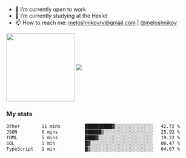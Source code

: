 <!-- ## Hi there, I'm Roman Meloshnikov 👋 -->

<!-- !
[image](https://www.codewars.com/users/meloshnikov/badges/small?theme=light)<br> -->

<!--
Here are some ideas to get you started:

- 🧰 I’m currently open to work
- 👯 I’m looking to collaborate on ...
- 🤔 I’m looking for help with ...
- 💬 Ask me about ...
- 📫 How to reach me: meloshnikov
- 😄 Pronouns: ...
- ⚡ Fun fact: ...
-->

- 🧰 I’m currently open to work
- 🌱 I’m currently studying at the Hexlet
- 📫 How to reach me: meloshnikovrv@gmail.com | [@meloshnikov](https://telegram.me/meloshnikov)

<span>
<a>
<img align="center" height="180em" src="https://github-readme-stats.vercel.app/api?username=meloshnikov&show_icons=true&hide_border=true&&count_private=true&include_all_commits=true" />
</a>
<a>
<img align="center" src="https://github-readme-stats.vercel.app/api/top-langs/?username=meloshnikov&layout=compact&hide_border=true" />
</a>
</span>


### My stats
<!--START_SECTION:waka-->

```txt
Other        11 mins         ██████████▓░░░░░░░░░░░░░░   42.72 %
JSON         6 mins          ██████▒░░░░░░░░░░░░░░░░░░   25.92 %
TOML         5 mins          ████▓░░░░░░░░░░░░░░░░░░░░   19.22 %
SQL          1 min           █▓░░░░░░░░░░░░░░░░░░░░░░░   06.47 %
TypeScript   1 min           █▒░░░░░░░░░░░░░░░░░░░░░░░   04.67 %
```

<!--END_SECTION:waka-->

